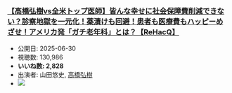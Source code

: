 ### [【高橋弘樹vs全米トップ医師】皆んな幸せに社会保障費削減できない？診察地獄を一元化！薬漬けも回避！患者も医療費もハッピーめざせ！アメリカ発「ガチ老年科」とは？【ReHacQ】](https://www.youtube.com/watch?v=jsMrjyR5js8)
-   公開日: 2025-06-30
-   視聴数: 130,986
-   **いいね数: 2,828**
-   出演者: 山田悠史, [高橋弘樹](/rehacq_fan/people/高橋弘樹 "wikilink")
- [![](https://img.youtube.com/vi/jsMrjyR5js8/hqdefault.jpg)](https://www.youtube.com/watch?v=jsMrjyR5js8)
